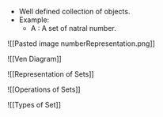 - Well defined collection of objects.
- Example: 
	- A : A set of natral number.

![[Pasted image numberRepresentation.png]]

![[Ven Diagram]]

![[Representation of Sets]]

![[Operations of Sets]]

![[Types of Set]]
